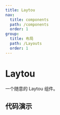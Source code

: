 ```yaml
---
title: Laytou
nav:
  title: components
  path: /components
  order: 1
group:
  title: 布局
  path: /Layouts
  order: 1
---
```


# Laytou

一个随意的 Laytou 组件。

## 代码演示

<code src='../demo/index.tsx' />
